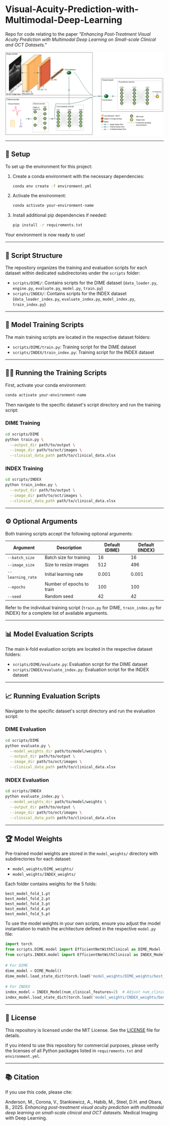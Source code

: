 # Visual-Acuity-Prediction-with-Multimodal-Deep-Learning

Repo for code relating to the paper _"Enhancing Post-Treatment Visual Acuity Prediction with Multimodal Deep Learning on Small-scale Clinical and OCT Datasets."_

![Architecture Draft](model_architecture.png)

---

## 🚀 Setup

To set up the environment for this project:

1. Create a conda environment with the necessary dependencies:

    ```bash
    conda env create -f environment.yml
    ```

2. Activate the environment:

    ```bash
    conda activate your-environment-name
    ```

3. Install additional pip dependencies if needed:

    ```bash
    pip install -r requirements.txt
    ```

Your environment is now ready to use!

---

## 📂 Script Structure

The repository organizes the training and evaluation scripts for each dataset within dedicated subdirectories under the `scripts` folder:

- `scripts/DIME/`: Contains scripts for the DIME dataset (`data_loader.py`, `engine.py`, `evaluate.py`, `model.py`, `train.py`)
- `scripts/INDEX/`: Contains scripts for the INDEX dataset (`data_loader_index.py`, `evaluate_index.py`, `model_index.py`, `train_index.py`)

---

## 🔬 Model Training Scripts

The main training scripts are located in the respective dataset folders:

- `scripts/DIME/train.py`: Training script for the DIME dataset  
- `scripts/INDEX/train_index.py`: Training script for the INDEX dataset

---

## 🏃‍♂️ Running the Training Scripts

First, activate your conda environment:

```bash
conda activate your-environment-name
```

Then navigate to the specific dataset's script directory and run the training script:

### DIME Training

```bash
cd scripts/DIME
python train.py \
  --output_dir path/to/output \
  --image_dir path/to/oct/images \
  --clinical_data_path path/to/clinical_data.xlsx
```

### INDEX Training

```bash
cd scripts/INDEX
python train_index.py \
  --output_dir path/to/output \
  --image_dir path/to/oct/images \
  --clinical_data_path path/to/clinical_data.xlsx
```

---

## ⚙️ Optional Arguments

Both training scripts accept the following optional arguments:

| Argument           | Description                 | Default (DIME) | Default (INDEX) |
|--------------------|-----------------------------|----------------|-----------------|
| `--batch_size`     | Batch size for training      | 16             | 16              |
| `--image_size`     | Size to resize images        | 512            | 496             |
| `--learning_rate`  | Initial learning rate        | 0.001          | 0.001           |
| `--epochs`         | Number of epochs to train    | 100            | 100             |
| `--seed`           | Random seed                  | 42             | 42              |

Refer to the individual training script (`train.py` for DIME, `train_index.py` for INDEX) for a complete list of available arguments.

---

## 📊 Model Evaluation Scripts

The main k-fold evaluation scripts are located in the respective dataset folders:

- `scripts/DIME/evaluate.py`: Evaluation script for the DIME dataset  
- `scripts/INDEX/evaluate_index.py`: Evaluation script for the INDEX dataset

---

## 📈 Running Evaluation Scripts

Navigate to the specific dataset's script directory and run the evaluation script:

### DIME Evaluation

```bash
cd scripts/DIME
python evaluate.py \
  --model_weights_dir path/to/model/weights \
  --output_dir path/to/output \
  --image_dir path/to/oct/images \
  --clinical_data_path path/to/clinical_data.xlsx
```

### INDEX Evaluation

```bash
cd scripts/INDEX
python evaluate_index.py \
  --model_weights_dir path/to/model/weights \
  --output_dir path/to/output \
  --image_dir path/to/oct/images \
  --clinical_data_path path/to/clinical_data.xlsx
```

---

## 🏆 Model Weights

Pre-trained model weights are stored in the `model_weights/` directory with subdirectories for each dataset:

- `model_weights/DIME_weights/`
- `model_weights/INDEX_weights/`

Each folder contains weights for the 5 folds:

```
best_model_fold_1.pt  
best_model_fold_2.pt  
best_model_fold_3.pt  
best_model_fold_4.pt  
best_model_fold_5.pt
```

To use the model weights in your own scripts, ensure you adjust the model instantiation to match the architecture defined in the respective `model.py` file:

```python
import torch
from scripts.DIME.model import EfficientNetWithClinical as DIME_Model
from scripts.INDEX.model import EfficientNetWithClinical as INDEX_Model

# For DIME
dime_model = DIME_Model()
dime_model.load_state_dict(torch.load('model_weights/DIME_weights/best_model_fold_1.pt'))

# For INDEX
index_model = INDEX_Model(num_clinical_features=2)  # Adjust num_clinical_features if needed
index_model.load_state_dict(torch.load('model_weights/INDEX_weights/best_model_fold_1.pt'))
```

---

## 📜 License

This repository is licensed under the MIT License. See the [LICENSE](LICENSE) file for details.

If you intend to use this repository for commercial purposes, please verify the licenses of all Python packages listed in `requirements.txt` and `environment.yml`.

---

## 📚 Citation

If you use this code, please cite:

Anderson, M., Corona, V., Stankiewicz, A., Habib, M., Steel, D.H. and Obara, B., 2025. *Enhancing post-treatment visual acuity prediction with multimodal deep learning on small-scale clinical and OCT datasets*. Medical Imaging with Deep Learning.

